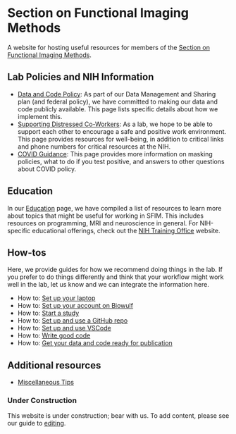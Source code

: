 # Section on Functional Imaging Methods

A website for hosting useful resources for members of the [Section on Functional Imaging Methods](https://fim.nimh.nih.gov).

## Lab Policies and NIH Information

- [Data and Code Policy][lab_policy]: As part of our Data Management and Sharing plan (and federal policy), we have committed to making our data and code publicly available. This page lists specific details about how we implement this.
- [Supporting Distressed Co-Workers][supporting_coworkers]: As a lab, we hope to be able to support each other to encourage a safe and positive work environment. This page provides resources for well-being, in addition to critical links and phone numbers for critical resources at the NIH.
- [COVID Guidance][covid_guidance]: This page provides more information on masking policies, what to do if you test positive, and answers to other questions about COVID policy.

## Education

In our [Education][education] page, we have compiled a list of resources to learn more about topics that might be useful for working in SFIM. This includes resources on programming, MRI and neuroscience in general. For NIH-specific educational offerings, check out the [NIH Training Office][training_office] website.

## How-tos

Here, we provide guides for how we recommend doing things in the lab. If you prefer to do things differently and think that your workflow might work well in the lab, let us know and we can integrate the information here.

- How to: [Set up your laptop][set_up_laptop]
- How to: [Set up your account on Biowulf][hpc]
- How to: [Start a study][start_a_study]
- How to: [Set up and use a GitHub repo][use_github]
- How to: [Set up and use VSCode][vscode]
- How to: [Write good code][write_good_code]
- How to: [Get your data and code ready for publication][share_data_code]

## Additional resources

- [Miscellaneous Tips][tips]

### Under Construction

This website is under construction; bear with us.
To add content, please see our guide to [editing][editing].

[lab_policy]: <data_code_policy.md>
[supporting_coworkers]: <SupportingDistressedCoworkers.md>
[covid_guidance]: <CovidGuidance.md>
[education]: <education.md>
[training_office]: <https://training.nih.gov>
[set_up_laptop]: <set_up_laptop.md>
[start_a_study]: <start_a_study.md>
[use_github]:<github.md>
[vscode]:<vscode_guide.md>
[write_good_code]:<write_good_code.md>
[share_data_code]:<ready_for_pub.md>
[hpc]: <hpc.md>
[tips]: <tips.md>
[editing]: <editing.md>
